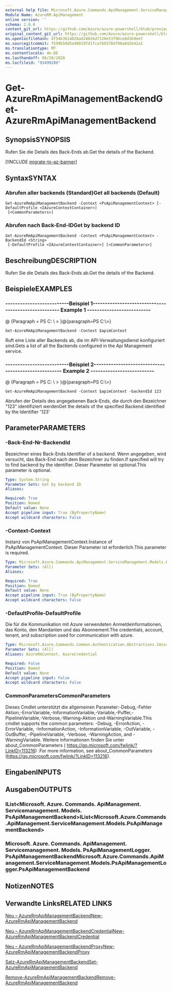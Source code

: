 ```yaml
---
external help file: Microsoft.Azure.Commands.ApiManagement.ServiceManagement.dll-Help.xml
Module Name: AzureRM.ApiManagement
online version: ''
schema: 2.0.0
content_git_url: https://github.com/Azure/azure-powershell/blob/preview/src/ResourceManager/ApiManagement/Commands.ApiManagement/help/Get-AzureRmApiManagementBackend.md
original_content_git_url: https://github.com/Azure/azure-powershell/blob/preview/src/ResourceManager/ApiManagement/Commands.ApiManagement/help/Get-AzureRmApiManagementBackend.md
ms.openlocfilehash: 4f54b361482bad24826d7120e53f96ce8d3b9eef
ms.sourcegitcommit: f599b50d5e980197d1fca769378df90a842b42a1
ms.translationtype: MT
ms.contentlocale: de-DE
ms.lasthandoff: 08/20/2020
ms.locfileid: "93499289"
---
```

# <span data-ttu-id="a9f2b-101">Get-AzureRmApiManagementBackend</span><span class="sxs-lookup"><span data-stu-id="a9f2b-101">Get-AzureRmApiManagementBackend</span></span>

## <span data-ttu-id="a9f2b-102">Synopsis</span><span class="sxs-lookup"><span data-stu-id="a9f2b-102">SYNOPSIS</span></span>
<span data-ttu-id="a9f2b-103">Rufen Sie die Details des Back-Ends ab.</span><span class="sxs-lookup"><span data-stu-id="a9f2b-103">Get the details of the Backend.</span></span>

[!INCLUDE [migrate-to-az-banner](../../includes/migrate-to-az-banner.md)]

## <span data-ttu-id="a9f2b-104">Syntax</span><span class="sxs-lookup"><span data-stu-id="a9f2b-104">SYNTAX</span></span>

### <span data-ttu-id="a9f2b-105">Abrufen aller backends (Standard)</span><span class="sxs-lookup"><span data-stu-id="a9f2b-105">Get all backends (Default)</span></span>
```
Get-AzureRmApiManagementBackend -Context <PsApiManagementContext> [-DefaultProfile <IAzureContextContainer>]
 [<CommonParameters>]
```

### <span data-ttu-id="a9f2b-106">Abrufen nach Back-End-ID</span><span class="sxs-lookup"><span data-stu-id="a9f2b-106">Get by backend ID</span></span>
```
Get-AzureRmApiManagementBackend -Context <PsApiManagementContext> -BackendId <String>
 [-DefaultProfile <IAzureContextContainer>] [<CommonParameters>]
```

## <span data-ttu-id="a9f2b-107">Beschreibung</span><span class="sxs-lookup"><span data-stu-id="a9f2b-107">DESCRIPTION</span></span>
<span data-ttu-id="a9f2b-108">Rufen Sie die Details des Back-Ends ab.</span><span class="sxs-lookup"><span data-stu-id="a9f2b-108">Get the details of the Backend.</span></span>

## <span data-ttu-id="a9f2b-109">Beispiele</span><span class="sxs-lookup"><span data-stu-id="a9f2b-109">EXAMPLES</span></span>

### <span data-ttu-id="a9f2b-110">--------------------------Beispiel 1--------------------------</span><span class="sxs-lookup"><span data-stu-id="a9f2b-110">--------------------------  Example 1  --------------------------</span></span>
<span data-ttu-id="a9f2b-111">@ {Paragraph = PS C: \\ \> }</span><span class="sxs-lookup"><span data-stu-id="a9f2b-111">@{paragraph=PS C:\\\>}</span></span>







```
Get-AzureRmApiManagementBackend -Context $apimContext
```

<span data-ttu-id="a9f2b-112">Ruft eine Liste aller Backends ab, die im API-Verwaltungsdienst konfiguriert sind.</span><span class="sxs-lookup"><span data-stu-id="a9f2b-112">Gets a list of all the Backends configured in the Api Management service.</span></span>

### <span data-ttu-id="a9f2b-113">--------------------------Beispiel 2--------------------------</span><span class="sxs-lookup"><span data-stu-id="a9f2b-113">--------------------------  Example 2  --------------------------</span></span>
<span data-ttu-id="a9f2b-114">@ {Paragraph = PS C: \\ \> }</span><span class="sxs-lookup"><span data-stu-id="a9f2b-114">@{paragraph=PS C:\\\>}</span></span>







```
Get-AzureRmApiManagementBackend -Context $apimContext -backendId 123
```

<span data-ttu-id="a9f2b-115">Abrufen der Details des angegebenen Back-Ends, die durch den Bezeichner "123" identifiziert werden</span><span class="sxs-lookup"><span data-stu-id="a9f2b-115">Get the details of the specified Backend identified by the Identifier '123'</span></span>

## <span data-ttu-id="a9f2b-116">Parameter</span><span class="sxs-lookup"><span data-stu-id="a9f2b-116">PARAMETERS</span></span>

### <span data-ttu-id="a9f2b-117">-Back-End-Nr</span><span class="sxs-lookup"><span data-stu-id="a9f2b-117">-BackendId</span></span>
<span data-ttu-id="a9f2b-118">Bezeichner eines Back-Ends.</span><span class="sxs-lookup"><span data-stu-id="a9f2b-118">Identifier of a backend.</span></span>
<span data-ttu-id="a9f2b-119">Wenn angegeben, wird versucht, das Back-End nach dem Bezeichner zu finden.</span><span class="sxs-lookup"><span data-stu-id="a9f2b-119">If specified will try to find backend by the identifier.</span></span>
<span data-ttu-id="a9f2b-120">Dieser Parameter ist optional.</span><span class="sxs-lookup"><span data-stu-id="a9f2b-120">This parameter is optional.</span></span>

```yaml
Type: System.String
Parameter Sets: Get by backend ID
Aliases: 

Required: True
Position: Named
Default value: None
Accept pipeline input: True (ByPropertyName)
Accept wildcard characters: False
```

### <span data-ttu-id="a9f2b-121">-Context</span><span class="sxs-lookup"><span data-stu-id="a9f2b-121">-Context</span></span>
<span data-ttu-id="a9f2b-122">Instanz von PsApiManagementContext.</span><span class="sxs-lookup"><span data-stu-id="a9f2b-122">Instance of PsApiManagementContext.</span></span>
<span data-ttu-id="a9f2b-123">Dieser Parameter ist erforderlich.</span><span class="sxs-lookup"><span data-stu-id="a9f2b-123">This parameter is required.</span></span>

```yaml
Type: Microsoft.Azure.Commands.ApiManagement.ServiceManagement.Models.PsApiManagementContext
Parameter Sets: (All)
Aliases: 

Required: True
Position: Named
Default value: None
Accept pipeline input: True (ByPropertyName)
Accept wildcard characters: False
```

### <span data-ttu-id="a9f2b-124">-DefaultProfile</span><span class="sxs-lookup"><span data-stu-id="a9f2b-124">-DefaultProfile</span></span>
<span data-ttu-id="a9f2b-125">Die für die Kommunikation mit Azure verwendeten Anmeldeinformationen, das Konto, den Mandanten und das Abonnement.</span><span class="sxs-lookup"><span data-stu-id="a9f2b-125">The credentials, account, tenant, and subscription used for communication with azure.</span></span>

```yaml
Type: Microsoft.Azure.Commands.Common.Authentication.Abstractions.IAzureContextContainer
Parameter Sets: (All)
Aliases: AzureRmContext, AzureCredential

Required: False
Position: Named
Default value: None
Accept pipeline input: False
Accept wildcard characters: False
```

### <span data-ttu-id="a9f2b-126">CommonParameters</span><span class="sxs-lookup"><span data-stu-id="a9f2b-126">CommonParameters</span></span>
<span data-ttu-id="a9f2b-127">Dieses Cmdlet unterstützt die allgemeinen Parameter:-Debug,-Fehler Aktion,-ErrorVariable,-InformationVariable,-Variable,-Puffer,-PipelineVariable,-Verbose,-Warning-Aktion und-WarningVariable.</span><span class="sxs-lookup"><span data-stu-id="a9f2b-127">This cmdlet supports the common parameters: -Debug, -ErrorAction, -ErrorVariable, -InformationAction, -InformationVariable, -OutVariable, -OutBuffer, -PipelineVariable, -Verbose, -WarningAction, and -WarningVariable.</span></span> <span data-ttu-id="a9f2b-128">Weitere Informationen finden Sie unter about_CommonParameters ( https://go.microsoft.com/fwlink/?LinkID=113216) .</span><span class="sxs-lookup"><span data-stu-id="a9f2b-128">For more information, see about_CommonParameters (https://go.microsoft.com/fwlink/?LinkID=113216).</span></span>

## <span data-ttu-id="a9f2b-129">Eingaben</span><span class="sxs-lookup"><span data-stu-id="a9f2b-129">INPUTS</span></span>

## <span data-ttu-id="a9f2b-130">Ausgaben</span><span class="sxs-lookup"><span data-stu-id="a9f2b-130">OUTPUTS</span></span>

### <span data-ttu-id="a9f2b-131">IList<Microsoft. Azure. Commands. ApiManagement. Servicemanagement. Models. PsApiManagementBackend></span><span class="sxs-lookup"><span data-stu-id="a9f2b-131">IList<Microsoft.Azure.Commands.ApiManagement.ServiceManagement.Models.PsApiManagementBackend></span></span>

### <span data-ttu-id="a9f2b-132">Microsoft. Azure. Commands. ApiManagement. Servicemanagement. Models. PsApiManagementLogger. PsApiManagementBackend</span><span class="sxs-lookup"><span data-stu-id="a9f2b-132">Microsoft.Azure.Commands.ApiManagement.ServiceManagement.Models.PsApiManagementLogger.PsApiManagementBackend</span></span>

## <span data-ttu-id="a9f2b-133">Notizen</span><span class="sxs-lookup"><span data-stu-id="a9f2b-133">NOTES</span></span>

## <span data-ttu-id="a9f2b-134">Verwandte Links</span><span class="sxs-lookup"><span data-stu-id="a9f2b-134">RELATED LINKS</span></span>

[<span data-ttu-id="a9f2b-135">Neu – AzureRmApiManagementBackend</span><span class="sxs-lookup"><span data-stu-id="a9f2b-135">New-AzureRmApiManagementBackend</span></span>](./New-AzureRmApiManagementBackend.md)

[<span data-ttu-id="a9f2b-136">Neu – AzureRmApiManagementBackendCredential</span><span class="sxs-lookup"><span data-stu-id="a9f2b-136">New-AzureRmApiManagementBackendCredential</span></span>](./New-AzureRmApiManagementBackendCredential.md)

[<span data-ttu-id="a9f2b-137">Neu – AzureRmApiManagementBackendProxy</span><span class="sxs-lookup"><span data-stu-id="a9f2b-137">New-AzureRmApiManagementBackendProxy</span></span>](./New-AzureRmApiManagementBackendProxy.md)

[<span data-ttu-id="a9f2b-138">Satz-AzureRmApiManagementBackend</span><span class="sxs-lookup"><span data-stu-id="a9f2b-138">Set-AzureRmApiManagementBackend</span></span>](./Set-AzureRmApiManagementBackend.md)

[<span data-ttu-id="a9f2b-139">Remove-AzureRmApiManagementBackend</span><span class="sxs-lookup"><span data-stu-id="a9f2b-139">Remove-AzureRmApiManagementBackend</span></span>](./Remove-AzureRmApiManagementBackend.md)
